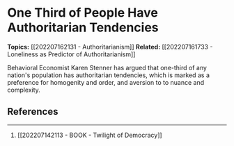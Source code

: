 # One Third of People Have Authoritarian Tendencies
**Topics:** [[202207162131 - Authoritarianism]]
**Related:** [[202207161733 - Loneliness as Predictor of Authoritarianism]]

Behavioral Economist Karen Stenner has argued that one-third of any nation's population has authoritarian tendencies, which is marked as a preference for homogenity and order, and aversion to to nuance and complexity.  

## References
---
1. [[202207142113 - BOOK - Twilight of Democracy]]